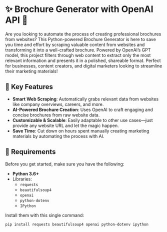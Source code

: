# ✨ Brochure Generator with OpenAI API 🚀

Are you looking to automate the process of creating professional brochures from websites? This Python-powered Brochure Generator is here to save you time and effort by scraping valuable content from websites and transforming it into a well-crafted brochure. Powered by OpenAI’s GPT model, this project filters through web content to extract only the most relevant information and presents it in a polished, shareable format. Perfect for businesses, content creators, and digital marketers looking to streamline their marketing materials!

## 🚀 Key Features

- **Smart Web Scraping**: Automatically grabs relevant data from websites like company overviews, careers, and more.
- **AI-Powered Brochure Creation**: Uses OpenAI to craft engaging and concise brochures from raw website data.
- **Customizable & Scalable**: Easily adaptable to other use cases—just provide any website URL and let the magic happen.
- **Save Time**: Cut down on hours spent manually creating marketing materials by automating the process with AI.

## 🔧 Requirements

Before you get started, make sure you have the following:

- **Python 3.6+**
- Libraries:
  - `requests`
  - `beautifulsoup4`
  - `openai`
  - `python-dotenv`
  - `IPython`

Install them with this single command:

```bash
pip install requests beautifulsoup4 openai python-dotenv ipython
